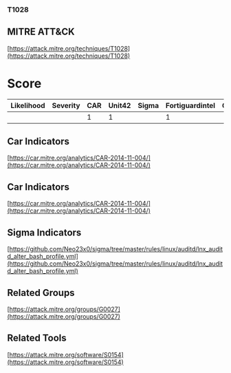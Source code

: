 
### T1028
## MITRE ATT&CK
[https://attack.mitre.org/techniques/T1028](https://attack.mitre.org/techniques/T1028)

# Score

| Likelihood | Severity | CAR | Unit42 | Sigma | Fortiguardintel | Groups | Malwares | Tools |
| ---------- | -------- | --- | ------ | ----- | --------------- | ---  | --- | --- |
 |   |   | 1 | 1 |   | 1 |   | 1 |   | 1 |



## Car Indicators

[https://car.mitre.org/analytics/CAR-2014-11-004/](https://car.mitre.org/analytics/CAR-2014-11-004/)


## Car Indicators

[https://car.mitre.org/analytics/CAR-2014-11-004/](https://car.mitre.org/analytics/CAR-2014-11-004/)


## Sigma Indicators

[https://github.com/Neo23x0/sigma/tree/master/rules/linux/auditd/lnx_auditd_alter_bash_profile.yml](https://github.com/Neo23x0/sigma/tree/master/rules/linux/auditd/lnx_auditd_alter_bash_profile.yml)
[]()


## Related Groups

[https://attack.mitre.org/groups/G0027](https://attack.mitre.org/groups/G0027)
[]()


## Related Tools

[https://attack.mitre.org/software/S0154](https://attack.mitre.org/software/S0154)
[]()

